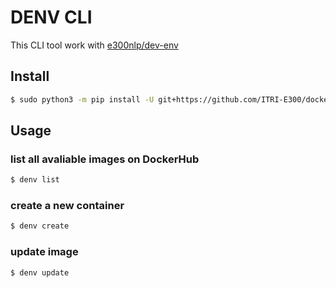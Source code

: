 # DENV CLI
This CLI tool work with [e300nlp/dev-env](https://github.com/e300nlp/dev-env)

## Install
```bash
$ sudo python3 -m pip install -U git+https://github.com/ITRI-E300/docker-dev-env#subdirectory=cli
```

## Usage
### list all avaliable images on DockerHub
```bash
$ denv list
```
### create a new container
```bash
$ denv create
```
### update image
```bash
$ denv update
```
